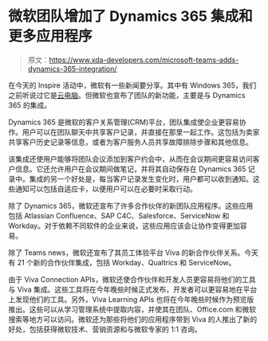 # 微软团队增加了 Dynamics 365 集成和更多应用程序

> 原文：<https://www.xda-developers.com/microsoft-teams-adds-dynamics-365-integration/>

在今天的 Inspire 活动中，微软有一些新闻要分享。其中有 Windows 365，我们之前听说过它是[云电脑](https://www.xda-developers.com/microsoft-cloud-pc-reportedly-being-announced-next-week/)。但微软也宣布了团队的新功能，主要是与 Dynamics 365 的集成。

Dynamics 365 是微软的客户关系管理(CRM)平台，团队集成使企业更容易协作。用户可以在团队聊天中共享客户记录，并直接在那里一起工作。这包括为卖家共享客户历史记录等信息，或者为客户服务人员共享故障排除步骤和其他信息。

该集成还使用户能够将团队会议添加到客户约会中，从而在会议期间更容易访问客户信息。它还允许用户在会议期间做笔记，并将其自动保存在 Dynamics 365 记录中。集成的另一个好处是，每当客户记录发生变化时，用户都可以收到通知。这些通知可以包括自适应卡，以便用户可以在必要时采取行动。

除了 Dynamics 365，微软还宣布了许多合作伙伴的新团队应用程序。这些应用包括 Atlassian Confluence、SAP C4C、Salesforce、ServiceNow 和 Workday。对于依赖不同软件的企业来说，这些应用应该会让协作变得更加容易。

除了 Teams news，微软还宣布了其员工体验平台 Viva 的新合作伙伴关系。今天有 21 个新的合作伙伴集成，包括 Workday、Qualtrics 和 ServiceNow。

由于 Viva Connection APIs，微软还使合作伙伴和开发人员更容易将他们的工具与 Viva 集成。这些工具将在今年晚些时候正式发布，开发者可以更容易地在平台上发现他们的工具。另外，Viva Learning APIs 也将在今年晚些时候作为预览版推出。这些可以从学习管理系统中提取内容，并使其在团队、Office.com 和微软搜索等地方可以访问。微软还为那些将他们的应用程序带到 Viva 的人推出了新的好处，包括获得微软技术、营销资源和与微软专家的 1:1 咨询。